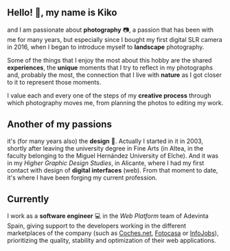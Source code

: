 ## Hello! 👋, my name is Kiko

and I am passionate about **photography** 📷, a passion that has been with me for many years, but especially since I bought my first digital SLR camera in 2016, when I began to introduce myself to **landscape** photography.

Some of the things that I enjoy the most about this hobby are the shared **experiences**, the **unique** moments that I try to reflect in my photographs and, probably the most, the connection that I live with **nature** as I got closer to it to represent those moments.

I value each and every one of the steps of my **creative process** through which photography moves me, from planning the photos to editing my work.

## Another of my passions

it's (for many years also) the **design** 🎨. Actually I started in it in 2003, shortly after leaving the university degree in Fine Arts (in Altea, in the faculty belonging to the Miguel Hernández University of Elche). And it was in my _Higher Graphic Design Studies_, in Alicante, where I had my first contact with design of **digital interfaces** (web). From that moment to date, it's where I have been forging my current profession.

## Currently

I work as a **software engineer** 💻 in the _Web Platform_ team of Adevinta Spain, giving support to the developers working in the different marketplaces of the company (such as [Coches.net](https://www.coches.net), [Fotocasa](https://www.fotocasa.es/es) or [InfoJobs](https://www.infojobs.net)), prioritizing the quality, stability and optimization of their web applications.
